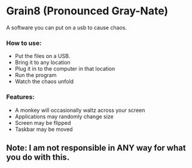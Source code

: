 # Grain8 (Pronounced Gray-Nate)
A software you can put on a usb to cause chaos.

### How to use:
 - Put the files on a USB.
 - Bring it to any location
 - Plug it in to the computer in that location
 - Run the program
 - Watch the chaos unfold

### Features:
 - A monkey will occasionally waltz across your screen
 - Applications may randomly change size
 - Screen may be flipped
 - Taskbar may be moved

## Note: I am not responsible in ANY way for what you do with this.
